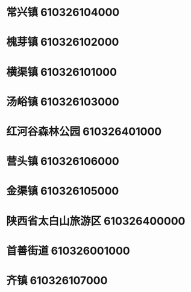 # 常兴镇 610326104000
# 槐芽镇 610326102000
# 横渠镇 610326101000
# 汤峪镇 610326103000
# 红河谷森林公园 610326401000
# 营头镇 610326106000
# 金渠镇 610326105000
# 陕西省太白山旅游区 610326400000
# 首善街道 610326001000
# 齐镇 610326107000
